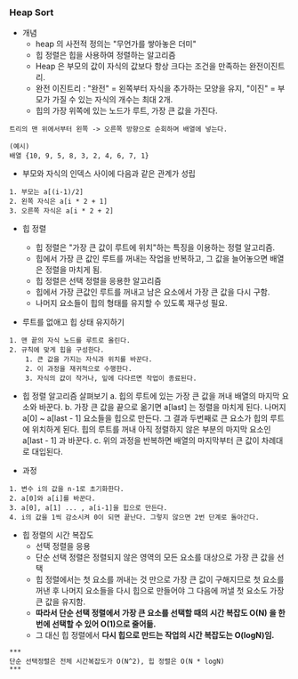 ### Heap Sort

* 개념 
    * heap 의 사전적 정의는 "무언가를 쌓아놓은 더미"
    * 힙 정렬은 힙을 사용하여 정렬하는 알고리즘 
    * Heap 은 부모의 값이 자식의 값보다 항상 크다는 조건을 만족하는 완전이진트리. 
    * 완전 이진트리 : "완전" = 왼쪽부터 자식을 추가하는 모양을 유지, "이진" = 부모가 가질 수 있는 자식의 개수는 최대 2개. 
    * 힙의 가장 위쪽에 있는 노드가 루트, 가장 큰 값을 가진다. 
    
```
트리의 맨 위에서부터 왼쪽 -> 오른쪽 방향으로 순회하며 배열에 넣는다. 

(예시)
배열 {10, 9, 5, 8, 3, 2, 4, 6, 7, 1} 
```

* 부모와 자식의 인덱스 사이에 다음과 같은 관계가 성립 

```
1. 부모는 a[(i-1)/2]
2. 왼쪽 자식은 a[i * 2 + 1]
3. 오른쪽 자식은 a[i * 2 + 2]
```

* 힙 정렬 
    * 힙 정렬은 "가장 큰 값이 루트에 위치"하는 특징을 이용하는 정렬 알고리즘. 
    * 힙에서 가장 큰 값인 루트를 꺼내는 작업을 반복하고, 그 값을 늘어놓으면 배열은 정렬을 마치게 됨. 
    * 힙 정렬은 선택 정렬을 응용한 알고리즘
    * 힙에서 가장 큰값인 루트를 꺼내고 남은 요소에서 가장 큰 값을 다시 구함. 
    * 나머지 요소들이 힙의 형태를 유지할 수 있도록 재구성 필요. 
    
* 루트를 없애고 힙 상태 유지하기 
```
1. 맨 끝의 자식 노드를 루트로 올린다. 
2. 규칙에 맞게 힙을 구성한다.
    1. 큰 값을 가지는 자식과 위치를 바꾼다. 
    2. 이 과정을 재귀적으로 수행한다.
    3. 자식의 값이 작거나, 잎에 다다르면 작업이 종료된다.    
```

* 힙 정렬 알고리즘 살펴보기 
    a. 힙의 루트에 있는 가장 큰 값을 꺼내 배열의 마지막 요소와 바꾼다. 
    b. 가장 큰 값을 끝으로 옮기면 a[last] 는 정렬을 마치게 된다. 나머지 a[0] ~ a[last - 1] 요소들을 힙으로 만든다. 
    그 결과 두번째로 큰 요소가 힙의 루트에 위치하게 된다. 힙의 루트를 꺼내 아직 정렬하지 않은 부분의 마지막 요소인 a[last - 1] 과 바꾼다. 
    c. 위의 과정을 반복하면 배열의 마지막부터 큰 값이 차례대로 대입된다. 

* 과정    
```
1. 변수 i의 값을 n-1로 초기화한다. 
2. a[0]와 a[i]를 바꾼다. 
3. a[0], a[1] ... , a[i-1]을 힙으로 만든다. 
4. i의 값을 1씩 감소시켜 0이 되면 끝난다. 그렇지 않으면 2번 단계로 돌아간다. 
```

* 힙 정렬의 시간 복잡도 
    * 선택 정렬을 응용 
    * 단순 선택 정렬은 정렬되지 않은 영역의 모든 요소를 대상으로 가장 큰 값을 선택
    * 힙 정렬에서는 첫 요소를 꺼내는 것 만으로 가장 큰 값이 구해지므로 첫 요소를 꺼낸 후 나머지 요소들을 다시 힙으로 만들어야 
    그 다음에 꺼낼 첫 요소도 가장 큰 값을 유지함. 
    * **따라서 단순 선택 정렬에서 가장 큰 요소를 선택할 때의 시간 복잡도 O(N) 을 한 번에 선택할 수 있어 O(1)으로 줄어듦.**
    * 그 대신 힙 정렬에서 **다시 힙으로 만드는 작업의 시간 복잡도는 O(logN)임.**  
    
```
*** 
단순 선택정렬은 전체 시간복잡도가 O(N^2), 힙 정렬은 O(N * logN)
***
```

    




